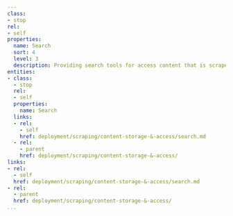 ```yaml
---
class:
- stop
rel:
- self
properties:
  name: Search
  sort: 4
  level: 3
  description: Providing search tools for access content that is scraped from URLs.
entities:
- class:
  - stop
  rel:
  - self
  properties:
    name: Search
  links:
  - rel:
    - self
    href: deployment/scraping/content-storage-&-access/search.md
  - rel:
    - parent
    href: deployment/scraping/content-storage-&-access/
links:
- rel:
  - self
  href: deployment/scraping/content-storage-&-access/search.md
- rel:
  - parent
  href: deployment/scraping/content-storage-&-access/
...
```

